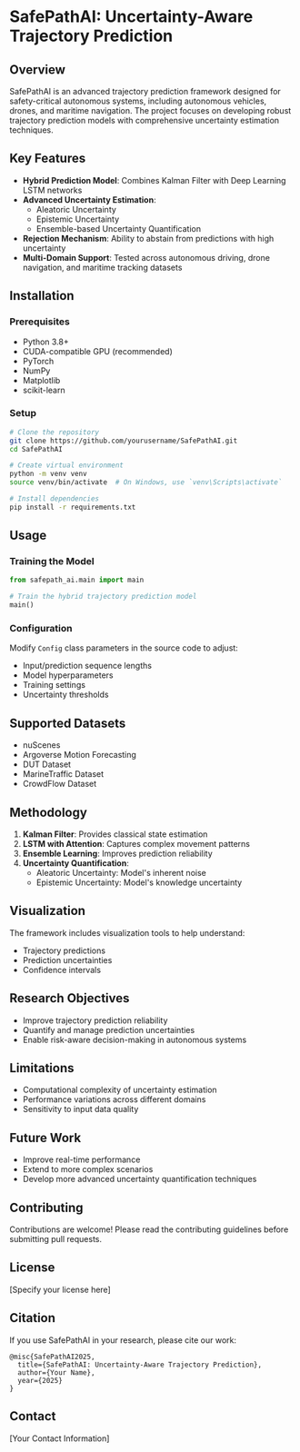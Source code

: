 # SafePathAI: Uncertainty-Aware Trajectory Prediction

## Overview

SafePathAI is an advanced trajectory prediction framework designed for safety-critical autonomous systems, including autonomous vehicles, drones, and maritime navigation. The project focuses on developing robust trajectory prediction models with comprehensive uncertainty estimation techniques.

## Key Features

- **Hybrid Prediction Model**: Combines Kalman Filter with Deep Learning LSTM networks
- **Advanced Uncertainty Estimation**:
  - Aleatoric Uncertainty
  - Epistemic Uncertainty
  - Ensemble-based Uncertainty Quantification
- **Rejection Mechanism**: Ability to abstain from predictions with high uncertainty
- **Multi-Domain Support**: Tested across autonomous driving, drone navigation, and maritime tracking datasets

## Installation

### Prerequisites

- Python 3.8+
- CUDA-compatible GPU (recommended)
- PyTorch
- NumPy
- Matplotlib
- scikit-learn

### Setup

```bash
# Clone the repository
git clone https://github.com/yourusername/SafePathAI.git
cd SafePathAI

# Create virtual environment
python -m venv venv
source venv/bin/activate  # On Windows, use `venv\Scripts\activate`

# Install dependencies
pip install -r requirements.txt
```

## Usage

### Training the Model

```python
from safepath_ai.main import main

# Train the hybrid trajectory prediction model
main()
```

### Configuration

Modify `Config` class parameters in the source code to adjust:
- Input/prediction sequence lengths
- Model hyperparameters
- Training settings
- Uncertainty thresholds

## Supported Datasets

- nuScenes
- Argoverse Motion Forecasting
- DUT Dataset
- MarineTraffic Dataset
- CrowdFlow Dataset

## Methodology

1. **Kalman Filter**: Provides classical state estimation
2. **LSTM with Attention**: Captures complex movement patterns
3. **Ensemble Learning**: Improves prediction reliability
4. **Uncertainty Quantification**: 
   - Aleatoric Uncertainty: Model's inherent noise
   - Epistemic Uncertainty: Model's knowledge uncertainty

## Visualization

The framework includes visualization tools to help understand:
- Trajectory predictions
- Prediction uncertainties
- Confidence intervals

## Research Objectives

- Improve trajectory prediction reliability
- Quantify and manage prediction uncertainties
- Enable risk-aware decision-making in autonomous systems

## Limitations

- Computational complexity of uncertainty estimation
- Performance variations across different domains
- Sensitivity to input data quality

## Future Work

- Improve real-time performance
- Extend to more complex scenarios
- Develop more advanced uncertainty quantification techniques

## Contributing

Contributions are welcome! Please read the contributing guidelines before submitting pull requests.

## License

[Specify your license here]

## Citation

If you use SafePathAI in your research, please cite our work:

```
@misc{SafePathAI2025,
  title={SafePathAI: Uncertainty-Aware Trajectory Prediction},
  author={Your Name},
  year={2025}
}
```

## Contact

[Your Contact Information]
